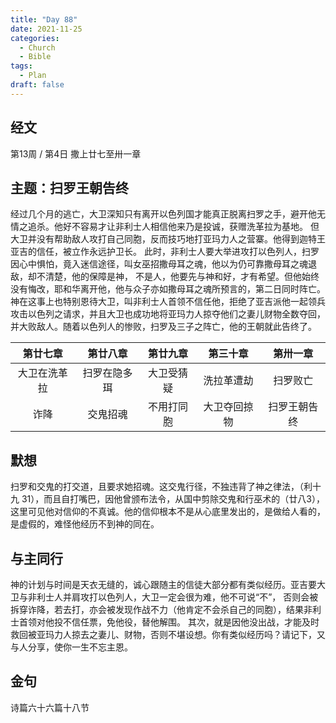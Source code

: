 ```yaml
---
title: "Day 88"
date: 2021-11-25
categories:
  - Church
  - Bible
tags:
  - Plan
draft: false
---
```


## 经文
第13周 / 第4日 撒上廿七至卅一章

## 主题：扫罗王朝告终
经过几个月的逃亡，大卫深知只有离开以色列国才能真正脱离扫罗之手，避开他无情之追杀。他好不容易才让非利士人相信他来乃是投诚，获赠洗革拉为基地。
但大卫并没有帮助敌人攻打自己同胞，反而技巧地打亚玛力人之营寨。他得到迦特王亚吉的信任，被立作永远护卫长。
此时，非利士人要大举进攻打以色列人，扫罗因心中惧怕，竟入迷信途径，叫女巫招撒母耳之魂，他以为仍可靠撒母耳之魂退敌，却不清楚，他的保障是神，
不是人，他要先与神和好，才有希望。但他始终没有悔改，耶和华离开他，他与众子亦如撒母耳之魂所预言的，第二日同时阵亡。
神在这事上也特别恩待大卫，叫非利士人首领不信任他，拒绝了亚吉派他一起领兵攻击以色列之请求，并且大卫也成功地将亚玛力人掠夺他们之妻儿财物全数夺回，
并大败敌人。随着以色列人的惨败，扫罗及三子之阵亡，他的王朝就此告终了。

| 第廿七章   | 第廿八章   | 第廿九章  | 第三十章   | 第卅一章   |
| :-----: | :-----: | :-----: | :-----: | :-----: |
| 大卫在洗革拉 | 扫罗在隐多珥 | 大卫受猜疑 | 洗拉革遭劫  | 扫罗败亡   |
| 诈降     | 交鬼招魂   | 不用打同胞 | 大卫夺回掠物 | 扫罗王朝告终 |

## 默想
扫罗和交鬼的打交道，且要求她招魂。这交鬼行径，不独违背了神之律法，（利十九  31），而且自打嘴巴，因他曾颁布法令，从国中剪除交鬼和行巫术的（廿八3），
这里可见他对信仰的不真诚。他的信仰根本不是从心底里发出的，是做给人看的，是虚假的，难怪他经历不到神的同在。

## 与主同行
神的计划与时间是天衣无缝的，诚心跟随主的信徒大部分都有类似经历。亚吉要大卫与非利士人并肩攻打以色列人，大卫一定会很为难，他不可说“不”，
否则会被拆穿诈降，若去打，亦会被发现作战不力（他肯定不会杀自己的同胞），结果非利士首领对他投不信任票，免他役，替他解围。
其次，就是因他没出战，才能及时救回被亚玛力人掠去之妻儿、财物，否则不堪设想。你有类似经历吗？请记下，又与人分享，使你一生不忘主恩。

## 金句
诗篇六十六篇十八节

[comment]: <> (## 附录)

